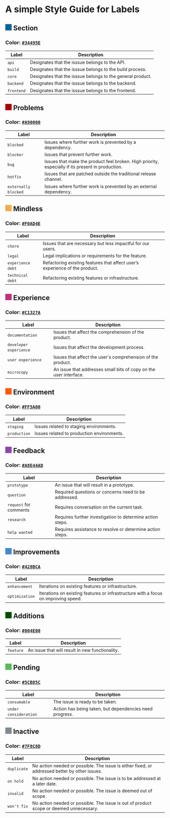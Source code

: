 # A simple Style Guide for Labels

## ![](assets/section.png) Section 
### Color: [`#34495E`](http://www.colorhexa.com/34495e)

|Label|Description|
|---|---|
|`api`|Designates that the isssue belongs to the API.|
|`build`|Designates that the isssue belongs to the build process.|
|`core`|Designates that the isssue belongs to the general product.|
|`backend`|Designates that the isssue belongs to the backend.|
|`frontend`|Designates that the isssue belongs to the frontend.|

## ![](assets/problems.png) Problems 
### Color: [`#A90000`](http://www.colorhexa.com/a90000)

|Label|Description|
|---|---|
|`blocked`|Issues where further work is prevented by a dependency.|
|`blocker`|Issues that prevent further work.|
|`bug`|Issues that make the product feel broken. High priority, especially if its present in production.|
|`hotfix`|Issues that are patched outside the traditional release channel.|
|`externally blocked`|Issues where further work is prevented by an external dependency.|

## ![](assets/mindless.png) Mindless 
### Color: [`#F0AD4E`](http://www.colorhexa.com/f0ad4e)

|Label|Description|
|---|---|
|`chore`|Issues that are necessary but less impactful for our users.|
|`legal`|Legal implications or requirements for the feature.|
|`experience debt`|Refactoring existing features that affect user’s experience of the product.|
|`technical debt`|Refactoring existing features or infrastructure.|

## ![](assets/experience.png) Experience 
### Color: [`#C1327A`](http://www.colorhexa.com/c1327a)

|Label|Description|
|---|---|
|`documentation`|Issues that affect the comprehension of the product.|
|`developer experience`|Issues that affect the development process.|
|`user experience`|Issues that affect the user's comprehension of the product.|
|`microcopy`|An issue that addresses small bits of copy on the user interface.|

## ![](assets/environment.png) Environment 
### Color: [`#FF5A00`](http://www.colorhexa.com/ff5a00)

|Label|Description|
|---|---|
|`staging`|Issues related to staging environments.|
|`production`|Issues related to production environments.|

## ![](assets/feedback.png) Feedback 
### Color: [`#A8E44AD`](http://www.colorhexa.com/a8e44ad)

|Label|Description|
|---|---|
|`prototype`|An issue that will result in a prototype.|
|`question`| Required questions or concerns need to be addressed.|
|`request` for comments|Requires conversation on the current task.|
|`research`|Requires further investigation to determine action steps.|
|`help wanted`| Requires assistance to resolve or determine action steps.|

## ![](assets/improvements.png) Improvements 
### Color: [`#428BCA`](http://www.colorhexa.com/428bca)

|Label|Description|
|---|---|
|`enhancement`|Iterations on existing features or infrastructure.|
|`optimization`|Iterations on existing features or infrastructure with a focus on improving speed.|

## ![](assets/additions.png) Additions 
### Color: [`#004E00`](http://www.colorhexa.com/004e00)

|Label|Description|
|---|---|
|`feature`|An issue that will result in new functionality.|

## ![](assets/pending.png) Pending 
### Color: [`#5CB85C`](http://www.colorhexa.com/5cb85c)

|Label|Description|
|---|---|
|`consumable`|The issue is ready to be taken.|
|`under consideration`|Action has being taken, but dependencies need progress.|

## ![](assets/inactive.png) Inactive 
### Color: [`#7F8C8D`](http://www.colorhexa.com/7f8c8d)

|Label|Description|
|---|---|
|`duplicate`|No action needed or possible. The issue is either fixed, or addressed better by other issues.|
|`on hold`|No action needed or possible. The issue is to be addressed at a later date.|
|`invalid`|No action needed or possible. The issue is deemed out of scope.|
|`won't fix`|No action needed or possible. The issue is out of product scope or deemed unnecessary.|